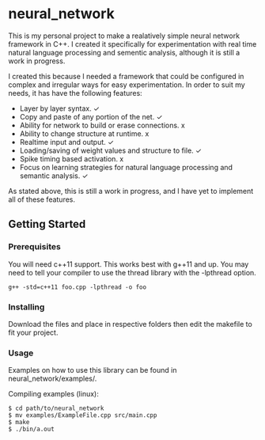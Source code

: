 # neural_network
This is my personal project to make a realatively simple neural network framework in C++.
I created it specifically for experimentation with real time natural language processing 
and sementic analysis, although it is still a work in progress.

I created this because I needed a framework that could be configured in complex and irregular ways for easy experimentation. In order to suit my needs, it has have the following features:

* Layer by layer syntax. ✓
* Copy and paste of any portion of the net. ✓
* Ability for network to build or erase connections. x
* Ability to change structure at runtime. x
* Realtime input and output. ✓
* Loading/saving of weight values and structure to file. ✓
* Spike timing based activation. x
* Focus on learning strategies for natural language processing and semantic analysis. ✓

As stated above, this is still a work in progress, and I have yet to implement all of these features.


## Getting Started
### Prerequisites
You will need c++11 support. This works best with g++11 and up. You may need to tell your compiler to use the thread library with the -lpthread option.

```
g++ -std=c++11 foo.cpp -lpthread -o foo
```
### Installing
Download the files and place in respective folders then edit the makefile to fit your project.

### Usage
Examples on how to use this library can be found in neural_network/examples/.

Compiling examples (linux):

```
$ cd path/to/neural_network
$ mv examples/ExampleFile.cpp src/main.cpp
$ make
$ ./bin/a.out
```
